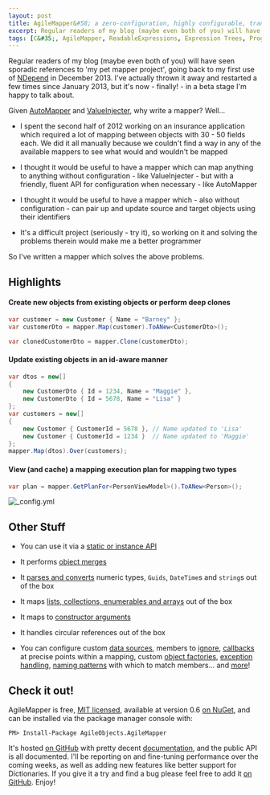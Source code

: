```yaml
---
layout: post
title: AgileMapper&#58; a zero-configuration, highly configurable, transparent, id-aware object mapper
excerpt: Regular readers of my blog (maybe even both of you) will have seen sporadic references to 'my pet mapper project'. It's now - finally! - in a beta stage I'm happy to talk about.
tags: [C&#35;, AgileMapper, ReadableExpressions, Expression Trees, Programming Practices]
---
```


Regular readers of my blog (maybe even both of you) will have seen sporadic references to 'my pet
mapper project', going back to my first use of [NDepend](https://www.ndepend.com) in December 2013. 
I've actually thrown it away and restarted a few times since January 2013, but it's now - finally! - 
in a beta stage I'm happy to talk about.

Given [AutoMapper](https://automapper.org) and [ValueInjecter](https://github.com/omuleanu/ValueInjecter),
why write a mapper? Well...

- I spent the second half of 2012 working on an insurance application which required a lot of 
  mapping between objects with 30 - 50 fields each. We did it all manually because we couldn't find 
  a way in any of the available mappers to see what would and wouldn't be mapped 

- I thought it would be useful to have a mapper which can map anything to anything without 
  configuration - like ValueInjecter - but with a friendly, fluent API for configuration when 
  necessary - like AutoMapper 

- I thought it would be useful to have a mapper which - also without configuration - can pair up 
  and update source and target objects using their identifiers 

- It's a difficult project (seriously - try it), so working on it and solving the problems therein 
  would make me a better programmer

So I've written a mapper which solves the above problems.

## Highlights

#### Create new objects from existing objects or perform deep clones

```csharp
var customer = new Customer { Name = "Barney" };
var customerDto = mapper.Map(customer).ToANew<CustomerDto>();

var clonedCustomerDto = mapper.Clone(customerDto);
```

#### Update existing objects in an id-aware manner

```csharp
var dtos = new[]
{
    new CustomerDto { Id = 1234, Name = "Maggie" },
    new CustomerDto { Id = 5678, Name = "Lisa" }
};
var customers = new[]
{
    new Customer { CustomerId = 5678 }, // Name updated to 'Lisa'
    new Customer { CustomerId = 1234 }  // Name updated to 'Maggie'
};
mapper.Map(dtos).Over(customers);
```

#### View (and cache) a mapping execution plan for mapping two types

```csharp
var plan = mapper.GetPlanFor<PersonViewModel>().ToANew<Person>();
```

![_config.yml](/images/posts/2016-10-03/MappingPlan.gif)

## Other Stuff

- You can use it via a [static or instance API](https://agilemapper.readthedocs.io/Static-vs-Instance-Mappers)

- It performs [object merges](https://agilemapper.readthedocs.io/Performing-Merges)

- It [parses and converts](https://agilemapper.readthedocs.io/Type-Conversion) numeric types, `Guids`,
  `DateTime`s and `string`s out of the box

- It maps [lists, collections, enumerables and arrays](https://agilemapper.readthedocs.io/Collections) 
  out of the box

- It maps to [constructor arguments](https://agilemapper.readthedocs.io/Object-Construction)

- It handles circular references out of the box

- You can configure custom [data sources](https://agilemapper.readthedocs.io/configuration/Member-Values), 
  members to [ignore](https://agilemapper.readthedocs.io/configuration/Ignoring-Target-Members), 
  [callbacks](https://agilemapper.readthedocs.io/configuration/Mapping-Callbacks) at  precise points 
  within a mapping, custom [object factories](https://agilemapper.readthedocs.io/configuration/Object-Construction), 
  [exception handling](https://agilemapper.readthedocs.io/configuration/Exception-Handling), 
  [naming patterns](https://agilemapper.readthedocs.io/configuration/Member-Name-Patterns) with 
  which to match members... and [more](https://agilemapper.readthedocs.io/configuration)!

## Check it out!

AgileMapper is free, [MIT licensed](https://github.com/agileobjects/AgileMapper/blob/master/LICENCE.md),
available at version 0.6 [on NuGet](https://www.nuget.org/packages/AgileObjects.AgileMapper), and 
can be installed via the package manager console with:

```console
PM> Install-Package AgileObjects.AgileMapper
```

It's hosted [on GitHub](https://github.com/agileobjects/AgileMapper) with pretty decent 
[documentation](https://agilemapper.readthedocs.io), and the public API is all documented. I'll be 
reporting on and fine-tuning performance over the coming weeks, as well as adding new features like 
better support for Dictionaries. If you give it a try and find a bug please feel free to add it [on 
GitHub](https://github.com/agileobjects/AgileMapper/issues). Enjoy!